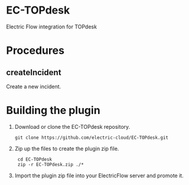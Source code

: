 # EC-TOPdesk

Electric Flow integration for TOPdesk

# Procedures

## createIncident

Create a new incident.



# Building the plugin
1. Download or clone the EC-TOPdesk repository.

    ```
    git clone https://github.com/electric-cloud/EC-TOPdesk.git
    ```

5. Zip up the files to create the plugin zip file.

    ```
     cd EC-TOPdesk
     zip -r EC-TOPdesk.zip ./*
    ```

6. Import the plugin zip file into your ElectricFlow server and promote it.

